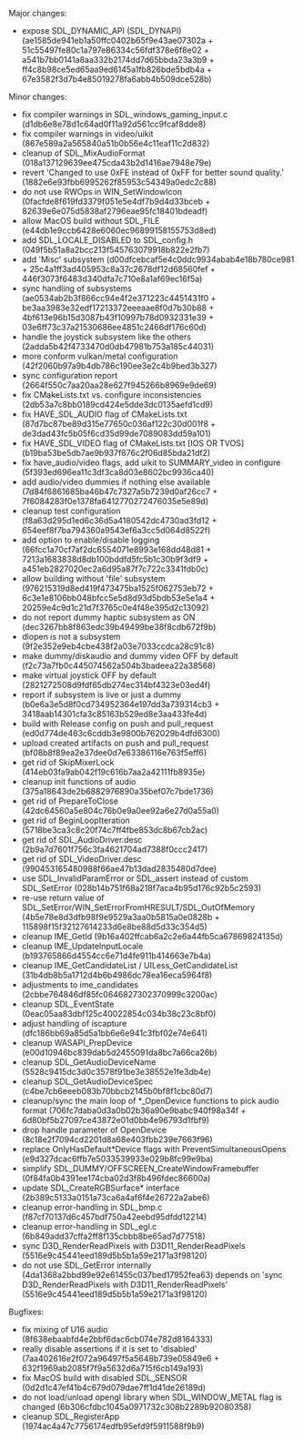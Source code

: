 Major changes:
- expose SDL_DYNAMIC_API (SDL_DYNAPI) (ae1585de941eb1a50ffc0402b65f9e43ae07302a + 51c55497fe80c1a797e86334c56fdf378e6f8e02 + a541b7bb0141a8aa332b2174dd7d65bbda23a3b9 + ff4c8b98ce5ed65aa9ed6145a1fb826bde5bdb4a + 67e3582f3d7b4e85019278fa6abb4b509dce528b)

Minor changes:
- fix compiler warnings in SDL_windows_gaming_input.c (d1db6e8e78d1c64ad0f11a92d561cc9fcaf8dde8)
- fix compiler warnings in video/uikit (867e589a2a565840a51b0b56e4c11eaf11c2d832)
- cleanup of SDL_MixAudioFormat (018a137129639ee475cda43b2d1416ae7948e79e)
- revert 'Changed to use 0xFE instead of 0xFF for better sound quality.' (1882e6e93fbb6995262f85953c54349a0edc2c88)
- do not use RWOps in WIN_SetWindowIcon (0facfde8f619fd3379f051e5e4df7b9d4d33bceb + 82639e6e075d5838af2796eae95fc18401bdeadf)
- allow MacOS build without SDL_FILE (e44db1e9ccb6428e6060ec96899158155753d8ed)
- add SDL_LOCALE_DISABLED to SDL_config.h (049f5b51a8a2bcc213f545763079918b822e2fb7)
- add 'Misc' subsystem (d00dfcebcaf5e4c0ddc9934abab4e18b780ce981 + 25c4a1ff3ad405953c8a37c2678df12d68560fef + 446f3073f6483d340dfa7c710e8a1af69ec16f5a)
- sync handling of subsystems (ae0534ab2b3f866cc94e4f2e371223c4451431f0 + be3aa3983e32edf17213372eeeaae8f0d7b30b88 + 4bf613e96b15d3087b43f10997b78d0932331e39 + 03e6ff73c37a21530686ee4851c2466df176c60d)
- handle the joystick subsystem like the others (2adda5b42f4733470d0db47981b753a185c44031)
- more conform vulkan/metal configuration (42f2060b97a9b4db786c190ee3e2c4b9bed3b327)
- sync configuration report (2664f550c7aa20aa28e627f945266b8969e9de69)
- fix CMakeLists.txt vs. configure inconsistencies (2db53a7c8bb0189cd424e5dde3dc0135aefd1cd9)
- fix HAVE_SDL_AUDIO flag of CMakeLists.txt (87d7bc87be89d315e77650c036af122c30d001f8 + de3dad43fc5b05f6cd35d99de7089083dd59a101)
- fix HAVE_SDL_VIDEO flag of CMakeLists.txt [IOS OR TVOS] (b19ba53be5db7ae9b937f876c2f06d85bda21df2)
- fix have_audio/video flags, add uikit to SUMMARY_video in configure (5f393ed696ea11c3df3ca8d03e8602bc9936ca40)
- add audio/video dummies if nothing else available (7d84f6861685ba46b47c7327a5b7239d0af26cc7 + 7f6084283f0e1378fa6412770272476035e5e89d)
- cleanup test configuration (f8a63d295d1ed6c36d5a4180542dc4730ad3fd12 + 654eef8f7ba794360a9543ef6a3cc5d064d8522f)
- add option to enable/disable logging (66fcc1a70cf7af2dc6554071e8993e168dd48d81 + 7213a1683838d8db100bddfd5fc5b1c30b9f3df9 + a451eb2827020ec2a6d95a87f7c722c3341fdb0c)
- allow building without 'file' subsystem (976215319d8ed419f473475ba1525f062753eb72 + 6c3e1e8106bb048bfcc5e5d8d93d5bdb53e5e1a4 + 20259e4c9d1c21d7f3765c0e4f48e395d2c13092)
- do not report dummy haptic subsystem as ON (dec3267bb8f863edc39b49499be38f8cdb672f9b)
- dlopen is not a subsystem (9f2e352e9eb4cbe438f2a03e7033ccdca28c91c8)
- make dummy/diskaudio and dummy video OFF by default (f2c73a7fb0c445074562a504b3badeea22a38568)
- make virtual joystick OFF by default (2821272508d9fdf65db274ec314bf4323e03ed4f)
- report if subsystem is live or just a dummy (b0e6a3e5d8f0cd734952364e197dd3a739314cb3 + 3418aab14301cfa3c85163b529ed8e3aa433fe4d)
- build with Release config on push and pull_request (ed0d774de463c6cddb3e9800b762029b4dfd6300)
- upload created artifacts on push and pull_request (bf08b8f89ea2e37dee0d7e63386116e763f5eff6)
- get rid of SkipMixerLock (414eb03fa9ab042f19c616b7aa2a42111fb8935e)
- cleanup init functions of audio (375a18643de2b6882976890a35bef07c7bde1736)
- get rid of PrepareToClose (42dc64560a5e804c76b0e9a0ee92a6e27d0a55a0)
- get rid of BeginLoopIteration (5718be3ca3c8c20f74c7ff4fbe853dc8b67cb2ac) 
- get rid of SDL_AudioDriver.desc (2b9a7d7601f756c3fa4621704ad7388f0ccc2417)
- get rid of SDL_VideoDriver.desc (990453165480988f66ae47b13dad2835480d7dee)
- use SDL_InvalidParamError or SDL_assert instead of custom SDL_SetError (028b14b751f68a218f7aca4b95d176c92b5c2593)
- re-use return value of SDL_SetError/WIN_SetErrorFromHRESULT/SDL_OutOfMemory (4b5e78e8d3dfb98f9e9529a3aa0b5815a0e0828b + 115898f15f32127614233d6e8be88d5d33c354d5)
- cleanup IME_GetId (9b16a402ffcab6a2c2e6a44fb5ca67869824135d)
- cleanup IME_UpdateInputLocale (b193765866d4554cc6e71d4fe911b414663e7b4a)
- cleanup IME_GetCandidateList / UILess_GetCandidateList (31b4db8b5a1712d4b6b4986dc78ea16eca5964f8)
- adjustments to ime_candidates (2cbbe764846df85fc0646827302370999c3200ac)
- cleanup SDL_EventState (0eac05aa83dbf125c40022854c034b38c23c8bf0)
- adjust handling of iscapture (dfc186bb69a85d5a1bb6e6e941c3fbf02e74e641)
- cleanup WASAPI_PrepDevice (e00d10946bc839dab5d2455091da8bc7a66ca26b)
- cleanup SDL_GetAudioDeviceName (5528c9415dc3d0c3578f91be3e38552e1fe3db4e)
- cleanup SDL_GetAudioDeviceSpec (c4be7cb6eeeb083b70bbcb2145b0bf8f1cbc80d7)
- cleanup/sync the main loop of *_OpenDevice functions to pick audio format (706fc7daba0d3a0b02b36a90e9babc940f98a34f + 6d80bf5b27097ce43872e01d0bb4e96793d1fbf9)
- drop handle parameter of OpenDevice (8c18e2f7094cd2201d8a68e403fbb239e7663f96)
- replace OnlyHasDefault*Device flags with PreventSimultaneousOpens (e9d327dcac6ffb7e5033539933e029b8fc99e9ba)
- simplify SDL_DUMMY/OFFSCREEN_CreateWindowFramebuffer (0f84fa0b4391ee174cba02d3f8b496fdec86600a)
- update SDL_CreateRGBSurface* interface (2b389c5133a0151a73ca6a4af6f4e26722a2abe6)
- cleanup error-handling in SDL_bmp.c (f87cf70137d6c457bdf750a42eebd95dfdd12214)
- cleanup error-handling in SDL_egl.c (6b849add37cffa2ff8f135cbbb8be65ad7d77518)
- sync D3D_RenderReadPixels with D3D11_RenderReadPixels (5516e9c45441eed189d5b5b1a59e2171a3f98120)
- do not use SDL_GetError internally (4da1368a2bbd99e92e61455c037bed17952fea63)
  depends on 'sync D3D_RenderReadPixels with D3D11_RenderReadPixels' (5516e9c45441eed189d5b5b1a59e2171a3f98120)

Bugfixes:
- fix mixing of U16 audio (8f638ebaabfd4e2bbf6dac6cb074e782d8164333)
- really disable assertions if it is set to 'disabled' (7aa402616e2f072a96497f5a5648b739e05849e6 + 632f1969ab2085f7f9a5632d6a715f6cb149a193)
- fix MacOS build with disabled SDL_SENSOR (0d2d1c47ef41b4c679d079dae7ff1d41de26189d)
- do not load/unload opengl library when SDL_WINDOW_METAL flag is changed (6b306cfdbc1045a0971732c308b2289b92080358)
- cleanup SDL_RegisterApp (1974ac4a47c7756174edfb95efd9f5911588f9b9)
